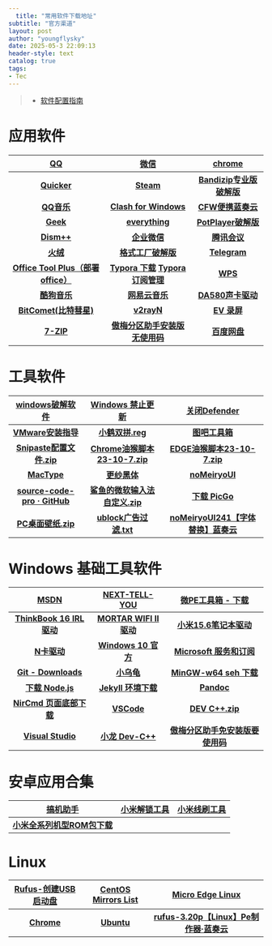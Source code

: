 ```yaml
---
  title: "常用软件下载地址"
subtitle: "官方渠道"
layout: post
author: "youngflysky"
date: 2025-05-3 22:09:13
header-style: text
catalog: true
tags:
- Tec
---
```


>- [软件配置指南](https://youngflysky.github.io/2022/07/11/%E8%A3%85%E6%9C%BA%E9%85%8D%E7%BD%AE%E8%AF%B4%E6%98%8E/)

# 应用软件

|      **[QQ](https://im.qq.com/index/#downloadAnchor)**       |              **[微信](https://weixin.qq.com/)**              |   **[chrome](https://www.google.com/intl/zh-CN/chrome/)**    |
| :----------------------------------------------------------: | :----------------------------------------------------------: | :----------------------------------------------------------: |
|       **[ Quicker](https://getquicker.net/Download)**        | **[Steam ](https://store.steampowered.com/about/Steam?l=schinese)** | **[Bandizip专业版破解版](https://youngflysky.lanzoul.com/izJdL1fa15jc)** |
| **[QQ音乐](https://y.qq.com/download/welcome_pc_v15/index.html?ADTAG=YQQ)** | **[Clash for Windows ](https://clashx.pro/clash-for-windows-rip/)** | **[CFW便携蓝奏云](https://youngflysky.lanzoul.com/i9aBu1atm5dg)** |
|      **[Geek](https://geekuninstaller.pro/download/)**       |      **[everything](https://www.voidtools.com/zh-cn/)**      | **[PotPlayer破解版](https://youngflysky.lanzoul.com/ix3oD1fa85fa)** |
| **[Dism++](https://github.com/Chuyu-Team/Dism-Multi-language/releases/tag/v10.1.1002.1)** |  **[企业微信](https://work.weixin.qq.com/#indexDownload)**   |   **[腾讯会议](https://source.meeting.qq.com/download/)**    |
|       **[火绒](https://www.huorong.cn/person5.html)**        | **[格式工厂破解版](https://youngflysky.lanzoul.com/iowPK1atmh2h)** |        **[Telegram](https://desktop.telegram.org/)**         |
| **[Office Tool Plus（部署office）](https://otp.landian.vip/zh-cn/download.html)** | **[Typora  下载](https://typora.io/)**  **[Typora 订阅管理](https://secure.2co.com/myaccount/?version=new)** |             **[WPS](https://platform.wps.cn/)**              |
|         **[酷狗音乐](https://download.kugou.com/)**          |      **[网易云音乐](https://music.163.com/#/download)**      | **[DA580声卡驱动](https://youngflysky.lanzoul.com/i7HEH2x9dp9c)** |
| **[BitComet(比特彗星) ](https://www.bitcomet.com/cn/downloads)** |    **[v2rayN](https://github.com/2dust/v2rayN/releases)**    |             **[EV 录屏](https://www.ieway.cn/)**             |
|       **[7-ZIP](https://www.7-zip.org/download.html)**       | **[傲梅分区助手安装版无使用码](https://www.disktool.cn/download-adfree.html)** |        **[百度网盘](https://pan.baidu.com/download)**        |

# 工具软件

| **[windows破解软件](https://youngflysky.lanzoul.com/izzfR1fa0zhe)** | **[Windows 禁止更新](https://youngflysky.lanzoul.com/i6scG2v8q2te)** | **[关闭Defender](https://youngflysky.lanzoul.com/iXHha1fa773e)** |
| :----------------------------------------------------------: | :----------------------------------------------------------: | :----------------------------------------------------------: |
| **[VMware安装指导](https://hxqq7j13j1c.feishu.cn/docx/DkrKd31llohnopx8L6QcgFAknph)** | **[小鹤双拼.reg](https://youngflysky.lanzoul.com/i8YQV1fa8ecb)** |           **[图吧工具箱](https://www.tbtool.cn/)**           |
| **[Snipaste配置文件.zip](https://youngflysky.lanzoul.com/iNx3R1b0gswj)** | **[Chrome油猴脚本23-10-7.zip](https://youngflysky.lanzoul.com/iE5pC1b0gbni)** | **[EDGE油猴脚本23-10-7.zip](https://youngflysky.lanzoul.com/iA6Hn1b0gdsf)** |
|           **[MacType](https://www.mactype.net/)**            | **[更纱黑体](https://github.com/be5invis/Sarasa-Gothic/releases)** | **[noMeiryoUI ](https://github.com/Tatsu-syo/noMeiryoUI/releases)** |
| **[source-code-pro · GitHub](https://github.com/adobe-fonts/source-code-pro/releases)** | **[鲨鱼的微软输入法自定义.zip](https://youngflysky.lanzoul.com/ixBZg1fa8jyd)** | **[下载 PicGo](https://github.com/Molunerfinn/PicGo/releases)** |
| **[PC桌面壁纸.zip](https://youngflysky.lanzoul.com/iUlqf1b0gsvi)** | **[ublock广告过滤.txt](https://youngflysky.lanzoul.com/iaCOK1b0gsxa)** | **[noMeiryoUI241【字体替换】蓝奏云](https://youngflysky.lanzoul.com/i2nMH1b0hrkh)** |

# Windows 基础工具软件

|            **[MSDN](https://msdn.itellyou.cn/)**             |   **[NEXT-TELL-YOU](https://next.itellyou.cn/Original/#)**   | **[微PE工具箱 - 下载](https://www.wepe.com.cn/download.html)** |
| :----------------------------------------------------------: | :----------------------------------------------------------: | :----------------------------------------------------------: |
| **[ThinkBook 16 IRL 驱动](https://newthink.lenovo.com.cn/driveList.html?selname=ThinkBook%2016%20G6%20IRL)** | **[MORTAR WIFI II 驱动](https://www.msi.cn/Motherboard/MAG-B760M-MORTAR-WIFI-II/support#driver)** | **[小米15.6笔记本驱动](https://www.mi.com/service/bijiben/drivers/15)** |
| **[N卡驱动](https://www.nvidia.cn/Download/index.aspx?lang=cn)** | **[Windows 10 官方](https://www.microsoft.com/zh-cn/software-download/windows10%20)** | **[Microsoft 服务和订阅](https://account.microsoft.com/services)** |
|     **[Git - Downloads](https://git-scm.com/downloads)**     |       **[小乌龟](https://tortoisegit.org/download/)**        | **[MinGW-w64 seh 下载](https://sourceforge.net/projects/mingw-w64/files/mingw-w64/mingw-w64-release/)** |
|   **[下载  Node.js](https://nodejs.org/zh-cn/download/)**    | **[Jekyll 环境下载](https://rubyinstaller.org/downloads/)**  |       **[Pandoc](https://pandoc.org/installing.html)**       |
| **[NirCmd 页面底部下载](http://www.nirsoft.net/utils/nircmd.html)** |     **[VSCode](https://code.visualstudio.com/download)**     | **[DEV C++.zip](https://youngflysky.lanzoul.com/i6ETI1fldkxe)** |
| **[Visual Studio](https://visualstudio.microsoft.com/zh-hans/vs/older-downloads/)** |         **[小龙 Dev-C++](https://devcpp.gitee.io/)**         | **[傲梅分区助手免安装版要使用码](https://www.disktool.cn/download.html)** |

# 安卓应用合集

|            **[搞机助手](https://lsdy.top/gjzs)**             | **[小米解锁工具](http://www.miui.com/unlock/download.html)** | **[小米线刷工具](http://bigota.d.miui.com/tools/MiFlashSetup201612220.msi)** |
| :----------------------------------------------------------: | :----------------------------------------------------------: | :----------------------------------------------------------: |
| **[小米全系列机型ROM包下载](https://web.vip.miui.com/page/info/mio/mio/detail?postId=5896315&app_version=dev.20220427&ref=share&channel=Share)** |                                                              |                                                              |

# Linux

|     **[Rufus-创建USB启动盘](https://rufus.ie/zh/)**     | **[CentOS Mirrors List](http://isoredirect.centos.org/centos/7/isos/x86_64/)** | **[Micro Edge Linux](https://www.microsoft.com/zh-cn/edge#evergreen)** |
| :-----------------------------------------------------: | :----------------------------------------------------------: | :----------------------------------------------------------: |
| **[Chrome](https://www.google.com/intl/zh-CN/chrome/)** |     **[Ubuntu](https://cn.ubuntu.com/download/desktop)**     | **[rufus-3.20p【Linux】Pe制作器·蓝奏云](https://youngflysky.lanzoul.com/idsE01b0hfhc)** |
